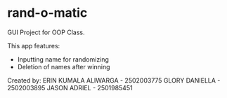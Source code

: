 # rand-o-matic
GUI Project for OOP Class.

This app features:
- Inputting name for randomizing
- Deletion of names after winning

Created by:
ERIN KUMALA ALIWARGA - 2502003775
GLORY DANIELLA       - 2502003895
JASON ADRIEL         - 2501985451
